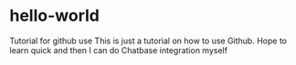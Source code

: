 # hello-world
Tutorial for github use
This is just a tutorial on how to use Github. Hope to learn quick and then I can do Chatbase integration myself
